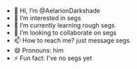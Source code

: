 - 👋 Hi, I’m @AelarionDarkshade
- 👀 I’m interested in segs
- 🌱 I’m currently learning rough segs
- 💞️ I’m looking to collaborate on segs
- 📫 How to reach me? just message segs
- 😄 Pronouns: him
- ⚡ Fun fact: I've no segs yet


<!---
AelarionDarkshade/AelarionDarkshade is a ✨ special ✨ repository because its `README.md` (this file) appears on your GitHub profile.
You can click the Preview link to take a look at your changes.
--->
